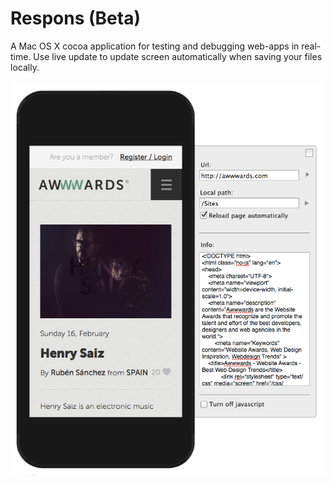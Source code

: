 Respons (Beta)
=======

A Mac OS X cocoa application for testing and debugging web-apps in real-time. Use live update to update screen automatically when saving your files locally.

![alt tag](https://github.com/jmillegard/Respons/blob/master/screenshot.png)
